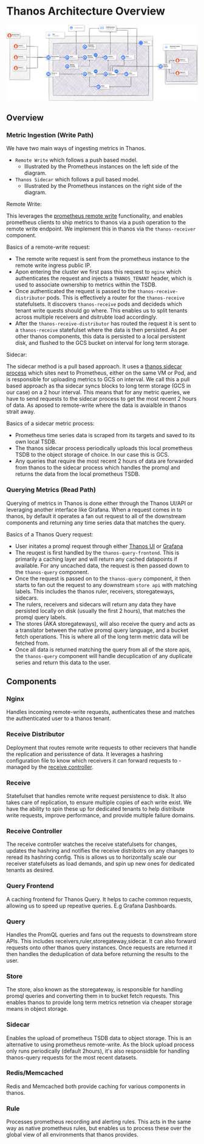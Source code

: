 # Thanos Architecture Overview

![thanos-architecture](img/thanos-architecture.png)

## Overview

### Metric Ingestion (Write Path)

We have two main ways of ingesting metrics in Thanos.

- `Remote Write` which follows a push based model.
  - Illustrated by the Prometheus instances on the left side of the diagram.
- `Thanos Sidecar` which follows a pull based model.
  - Illustrated by the Prometheus instances on the right side of the diagram.

Remote Write:

This leverages the [prometheus remote write](https://prometheus.io/docs/prometheus/latest/configuration/configuration/#remote_write) functionality, and enables prometheus clients to ship metrics to thanos via a push operation to the remote write endpoint.
We implement this in thanos via the `thanos-receiver` component.

Basics of a remote-write request:

- The remote write request is sent from the prometheus instance to the remote write ingress public IP.
- Apon entering the cluster we first pass this request to `nginx` which authenticates the request and injects a `THANOS_TENANT` header, which is used to associate ownership to metrics within the TSDB.
- Once authenticated the request is passed to the `thanos-receive-distributor` pods. This is effectively a router for the `thanos-receive` statefulsets. It discovers `thanos-receive` pods and decideds which tenant write quests should go where. This enables us to split tenants across multiple receivers and dsitrubte load accordingly.
- After the `thanos-receive-distributor` has routed the request it is sent to a `thanos-receive` statefulset where the data is then persisted. As per other thanos components, this data is persisted to a local persistent disk, and flushed to the GCS bucket on interval for long term storage.

Sidecar:

The sidecar method is a pull based approach. It uses a [thanos sidecar process](https://thanos.io/tip/components/sidecar.md/) which sites next to Prometheus, either on the same VM or Pod, and is responsible for uploading metrics to GCS on interval.
We call this a pull based approach as tha sidecar syncs blocks to long term storage (GCS in our case) on a 2 hour interval. This means that for any metric queries, we have to send requests to the sidecar process to get the most recent 2 hours of data. As aposed to remote-write where the data is avaialble in thanos strait away.

Basics of a sidecar metric process:

- Prometheus time series data is scraped from its targets and saved to its own local TSDB.
- The thanos sidecar process periodically uploads this local prometheus TSDB to the object storage of choice. In our case this is GCS.
- Any queries that require the most recent 2 hours of data are forwarded from thanos to the sidecar process which handles the promql and returns the data from the local prometheus TSDB.

### Querying Metrics (Read Path)

Querying of metrics in Thanos is done either through the Thanos UI/API or leveraging another interface like Grafana.
When a request comes in to thanos, by default it operates a fan out request to all of the downstream components and returning any time series data that matches the query.

Basics of a Thanos Query request:

- User initates a promql request through either [Thanos UI](https://thanos.gitlab.net) or [Grafana](https://dashboards.gitlab.net)
- The reuqest is first handled by the `thanos-query-frontend`. This is primarily a caching layer and will return any cached datapoints if available. For any uncached data, the request is then passed down to the `thanos-query` component.
- Once the request is passed on to the `thanos-query` component, it then starts to fan out the request to any downstream `store api` with matching labels. This includes the thanos ruler, receivers, storegateways, sidecars.
- The rulers, receivers and sidecars will return any data they have persisted locally on disk (usually the first 2 hours), that matches the promql query labels.
- The stores (AKA storegateways), will also receive the query and acts as a translator between the native promql query language, and a bucket fetch operations. This is where all of the long term metric data will be fetched from.
- Once all data is returned matching the query from all of the store apis, the `thanos-query` component will handle decuplication of any duplicate series and return this data to the user.

## Components

### Nginx

Handles incoming remote-write requests, authenticates these and matches the authenticated user to a thanos tenant.

### Receive Distributor

Deployment that routes remote write requests to other recievers that handle the replication and perisstence of data.
It leverages a hashring configuration file to know which receivers it can forward requests to - managed by the [receive controller](#receive-controller).

### Receive

Statefulset that handles remote write request persistence to disk. It also takes care of replication, to ensure multiple copies of each write exist.
We have the ability to spin these up for dedicated tenants to help distribute write requests, improve performance, and provide multiple failure domains.

### Receive Controller

The receive controller watches the receive statefulsets for changes, updates the hashring and notifies the receive distribotrs on any changes to reread its hashring config.
This is allows us to horizontally scale our receiver statefulsets as load demands, and spin up new ones for dedicated tenants as desired.

### Query Frontend

A caching frontend for Thanos Query. It helps to cache common requests, allowing us to speed up repeative queries. E.g Grafana Dashboards.

### Query

Handles the PromQL queries and fans out the requests to downstream store APIs. This includes receivers,ruler,storegateway,sidecar.
It can also forward requests onto other thanos query instances.
Once requests are returned it then handles the deduplication of data before returning the results to the user.

### Store

The store, also known as the storegateway, is responsible for handling promql queries and converting them in to bucket fetch requests.
This enables thanos to provide long term metrics retnetion via cheaper storage means in object storage.

### Sidecar

Enables the upload of prometheus TSDB data to object storage. This is an alternative to using prometheus remote-write.
As the block upload process only runs periodically (default 2hours), it's also responsidble for handling thanos-query requests for the most recent datasets.

### Redis/Memcached

Redis and Memcached both provide caching for various components in thanos.

### Rule

Processes prometheus recording and alerting rules. This acts in the same way as native prometheus rules, but enables us to process these over the global view of all environments that thanos provides.
